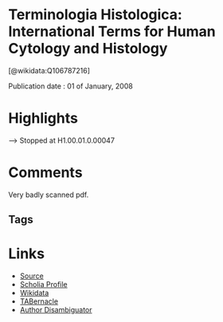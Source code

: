 
Terminologia Histologica: International Terms for Human Cytology and Histology
==============================================================================
  
  [@wikidata:Q106787216]  
  
Publication date : 01 of January, 2008  

# Highlights

--> Stopped at H1.00.01.0.00047
# Comments
Very badly scanned pdf.

## Tags

# Links
 * [Source](https://www4.unifr.ch/ifaa/Public/EntryPage/TH08Book.html) 
 * [Scholia Profile](https://scholia.toolforge.org/work/Q106787216)  
 * [Wikidata](https://www.wikidata.org/wiki/Q106787216)  
 * [TABernacle](https://tabernacle.toolforge.org/?#/tab/manual/Q106787216/P921%3BP4510)  
 * [Author Disambiguator](https://author-disambiguator.toolforge.org/work_item_oauth.php?id=Q106787216&batch_id=&match=1&author_list_id=&doit=Get+author+links+for+work)  
